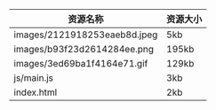 | 资源名称 | 资源大小 |
| --- | --- |
| images/2121918253eaeb8d.jpeg | 5kb |
| images/b93f23d2614284ee.png | 195kb |
| images/3ed69ba1f4164e71.gif | 129kb |
| js/main.js | 3kb |
| index.html | 2kb |
